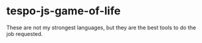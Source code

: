 # tespo-js-game-of-life

These are not my strongest languages, but they are the best tools to do the job requested.